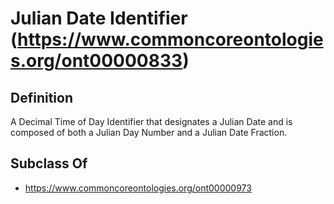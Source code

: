 # Julian Date Identifier (https://www.commoncoreontologies.org/ont00000833)

## Definition
A Decimal Time of Day Identifier that designates a Julian Date and is composed of both a Julian Day Number and a Julian Date Fraction.

## Subclass Of
- https://www.commoncoreontologies.org/ont00000973


